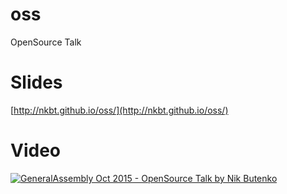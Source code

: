 # oss
OpenSource Talk


# Slides

[http://nkbt.github.io/oss/](http://nkbt.github.io/oss/)


# Video

[![GeneralAssembly Oct 2015 - OpenSource Talk by Nik  Butenko](http://img.youtube.com/vi/eOynd71TzQw/0.jpg)](http://www.youtube.com/watch?v=eOynd71TzQw "GeneralAssembly Oct 2015 - OpenSource Talk by Nik")
